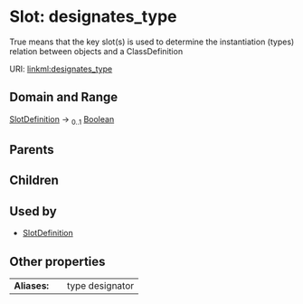 
# Slot: designates_type


True means that the key slot(s) is used to determine the instantiation (types) relation between objects and a ClassDefinition

URI: [linkml:designates_type](https://w3id.org/linkml/designates_type)


## Domain and Range

[SlotDefinition](SlotDefinition.md) &#8594;  <sub>0..1</sub> [Boolean](types/Boolean.md)

## Parents


## Children


## Used by

 * [SlotDefinition](SlotDefinition.md)

## Other properties

|  |  |  |
| --- | --- | --- |
| **Aliases:** | | type designator |

